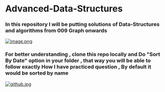 # Advanced-Data-Structures

### In this repository I will be putting solutions of Data-Structures and algorithms from 009 Graph onwards

[![image.png](https://i.postimg.cc/cJVghSf4/image.png)](https://postimg.cc/TyJ32BkZ)

### For better understanding , clone this repo locally and Do "Sort By Date" option in your folder , that way you will be able to follow exactly How I have practiced question , By default it would be sorted by name

[![github.jpg](https://i.postimg.cc/NjSXL2Z3/github.jpg)](https://postimg.cc/jD62F2xc)